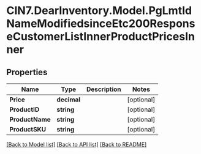 # CIN7.DearInventory.Model.PgLmtIdNameModifiedsinceEtc200ResponseCustomerListInnerProductPricesInner

## Properties

| Name            | Type        | Description | Notes      |
| --------------- | ----------- | ----------- | ---------- |
| **Price**       | **decimal** |             | [optional] |
| **ProductID**   | **string**  |             | [optional] |
| **ProductName** | **string**  |             | [optional] |
| **ProductSKU**  | **string**  |             | [optional] |

[[Back to Model list]](../README.md#documentation-for-models) [[Back to API list]](../README.md#documentation-for-api-endpoints) [[Back to README]](../README.md)
